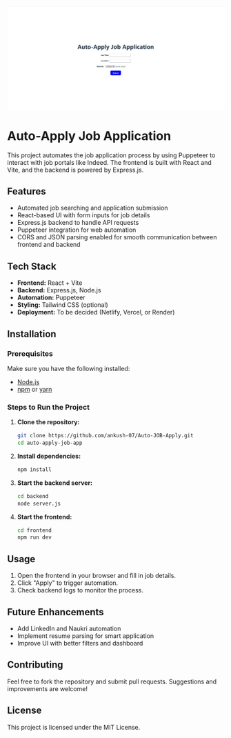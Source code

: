 ![image](https://github.com/ankush07-in/Auto-JOB-Apply/blob/main/src/assets/output.png?raw=true)
# Auto-Apply Job Application

This project automates the job application process by using Puppeteer to interact with job portals like Indeed. The frontend is built with React and Vite, and the backend is powered by Express.js.

## Features

- Automated job searching and application submission
- React-based UI with form inputs for job details
- Express.js backend to handle API requests
- Puppeteer integration for web automation
- CORS and JSON parsing enabled for smooth communication between frontend and backend

## Tech Stack

- **Frontend:** React + Vite
- **Backend:** Express.js, Node.js
- **Automation:** Puppeteer
- **Styling:** Tailwind CSS (optional)
- **Deployment:** To be decided (Netlify, Vercel, or Render)

## Installation

### Prerequisites

Make sure you have the following installed:

- [Node.js](https://nodejs.org/en/)
- [npm](https://www.npmjs.com/) or [yarn](https://yarnpkg.com/)

### Steps to Run the Project

1. **Clone the repository:**
   ```bash
   git clone https://github.com/ankush-07/Auto-JOB-Apply.git
   cd auto-apply-job-app
   ```

2. **Install dependencies:**
    ```bash
    npm install
    ```

3. **Start the backend server:**
    ```bash
    cd backend
    node server.js
    ```

4. **Start the frontend:**
    ```bash
    cd frontend
    npm run dev
    ```

## Usage

1. Open the frontend in your browser and fill in job details.
2. Click "Apply" to trigger automation.
3. Check backend logs to monitor the process.

## Future Enhancements

- Add LinkedIn and Naukri automation
- Implement resume parsing for smart application
- Improve UI with better filters and dashboard

## Contributing

Feel free to fork the repository and submit pull requests. Suggestions and improvements are welcome!

## License

This project is licensed under the MIT License.